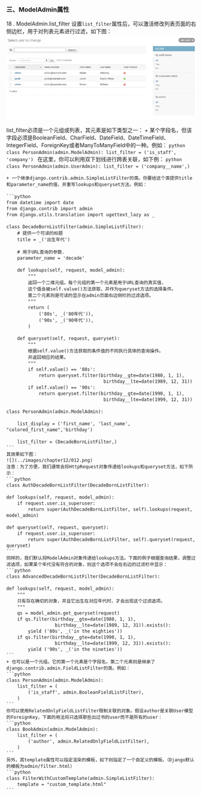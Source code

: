 ### 三、ModelAdmin属性

18 . ModelAdmin.list_filter
设置`list_filter`属性后，可以激活修改列表页面的右侧边栏，用于对列表元素进行过滤，如下图：
![](../images/chapter12/011.png)

list_filter必须是一个元组或列表，其元素是如下类型之一：
    + 某个字段名，但该字段必须是BooleanField、CharField、DateField、DateTimeField、IntegerField、ForeignKey或者ManyToManyField中的一种。例如：
    ```python
    class PersonAdmin(admin.ModelAdmin):
        list_filter = ('is_staff', 'company')
    ```
    在这里，你可以利用双下划线进行跨表关联，如下例：
    ```python
    class PersonAdmin(admin.UserAdmin):
        list_filter = ('company__name',)
    ```
    
    + 一个继承django.contrib.admin.SimpleListFilter的类。你要给这个类提供title和parameter_name的值，并重写lookups和queryset方法。例如：
    
    ```python
    from datetime import date
    from django.contrib import admin
    from django.utils.translation import ugettext_lazy as _
    
    class DecadeBornListFilter(admin.SimpleListFilter):
        # 提供一个可读的标题
        title = _('出生年代')
    
        # 用于URL查询的参数.
        parameter_name = 'decade'
    
        def lookups(self, request, model_admin):
            """
            返回一个二维元组。每个元组的第一个元素是用于URL查询的真实值，
            这个值会被self.value()方法获取，并作为queryset方法的选择条件。
            第二个元素则是可读的显示在admin页面右边侧栏的过滤选项。        
            """
            return (
                ('80s', _('80年代')),
                ('90s', _('90年代')),
            )
            
        def queryset(self, request, queryset):
            """
            根据self.value()方法获取的条件值的不同执行具体的查询操作。
            并返回相应的结果。
            """
            if self.value() == '80s':
                return queryset.filter(birthday__gte=date(1980, 1, 1),
                                        birthday__lte=date(1989, 12, 31))
            if self.value() == '90s':
                return queryset.filter(birthday__gte=date(1990, 1, 1),
                                        birthday__lte=date(1999, 12, 31))

    class PersonAdmin(admin.ModelAdmin):
    
        list_display = ('first_name', 'last_name', "colored_first_name",'birthday')
    
        list_filter = (DecadeBornListFilter,)
    ```
    其效果如下图：
    ![](../images/chapter12/012.png)
    注意：为了方便，我们通常会将HttpRequest对象传递给lookups和queryset方法，如下所示：
    ```python
    class AuthDecadeBornListFilter(DecadeBornListFilter):

    def lookups(self, request, model_admin):
        if request.user.is_superuser:
            return super(AuthDecadeBornListFilter, self).lookups(request, model_admin)

    def queryset(self, request, queryset):
        if request.user.is_superuser:
            return super(AuthDecadeBornListFilter, self).queryset(request, queryset)
    ```
    同样的，我们默认将ModelAdmin对象传递给lookups方法。下面的例子根据查询结果，调整过滤选项，如果某个年代没有符合的对象，则这个选项不会在右边的过滤栏中显示：
    ```python
    class AdvancedDecadeBornListFilter(DecadeBornListFilter):

    def lookups(self, request, model_admin):
        """
        只有存在确切的对象，并且它出生在对应年代时，才会出现这个过滤选项。
        """
        qs = model_admin.get_queryset(request)
        if qs.filter(birthday__gte=date(1980, 1, 1),
                      birthday__lte=date(1989, 12, 31)).exists():
            yield ('80s', _('in the eighties'))
        if qs.filter(birthday__gte=date(1990, 1, 1),
                      birthday__lte=date(1999, 12, 31)).exists():
            yield ('90s', _('in the nineties'))
    ```
    + 也可以是一个元组。它的第一个元素是个字段名，第二个元素则是继承了django.contrib.admin.FieldListFilter的类。例如：
    ```python
    class PersonAdmin(admin.ModelAdmin):
        list_filter = (
            ('is_staff', admin.BooleanFieldListFilter),
        )
    ```
    你可以使用RelatedOnlyFieldListFilter限制关联的对象。假设author是关联User模型的ForeignKey，下面的用法将只选择那些出过书的user而不是所有的user：
    ```python
    class BookAdmin(admin.ModelAdmin):
        list_filter = (
            ('author', admin.RelatedOnlyFieldListFilter),
        )
    ```
    另外，其template属性可以指定渲染的模板，如下则指定了一个自定义的模板。（Django默认的模板为admin/filter.html）
    ```python
    class FilterWithCustomTemplate(admin.SimpleListFilter):
        template = "custom_template.html"
    ```